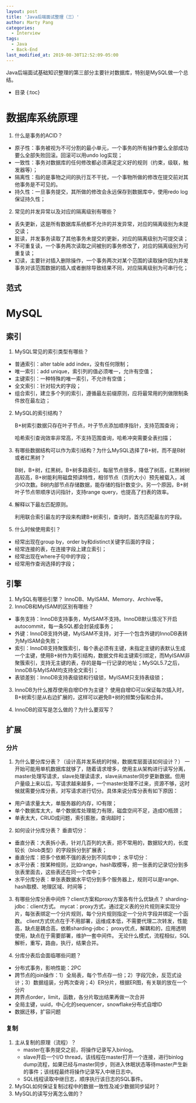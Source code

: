 ```yaml
---
layout: post
title: 'Java后端面试整理（三）'
author: Marty Pang
categories: 
  - Interview
tags: 
  - Java
  - Back-End
last_modified_at: 2019-08-30T12:52:09-05:00
---
```


Java后端面试基础知识整理的第三部分主要针对数据库，特别是MySQL做一个总结。

* 目录
{:toc}


# 数据库系统原理

1. 什么是事务的ACID？
  - 原子性：事务被视为不可分割的最小单元，一个事务的所有操作要么全部成功要么全部失败回滚。回滚可以用undo log实现；
  - 一致性：事务对数据库的任何修改都必须满足定义好的规则（约束，级联，触发器等）；
  - 隔离性：指的是事物之间的执行互不干扰，一个事物所做的修改在提交前对其他事务是不可见的。
  - 持久性：一旦事务提交，其所做的修改会永远保存到数据库中，使用redo log保证持久性；

2. 常见的并发异常以及对应的隔离级别有哪些？
  - 丢失更新，这是所有数据库系统都不允许的并发异常，对应的隔离级别为未提交读；
  - 脏读，并发事务读取了其他事务未提交的更新，对应的隔离级别为可提交读；
  - 不可重复读，一个事务两次读取之间被别的事务修改了，对应的隔离级别为可重复读；
  - 幻读，主要针对插入删除操作，一个事务两次对某个范围的读取操作因为并发事务对该范围数据的插入或者删除导致结果不同，对应隔离级别为可串行化；

## 范式


# MySQL

## 索引

1. MySQL常见的索引类型有哪些？
  - 普通索引：alter table add index，没有任何限制；
  - 唯一索引：add unique，索引列的值必须唯一，允许有空值；
  - 主键索引：一种特殊的唯一索引，不允许有空值；
  - 全文索引：针对较大的字段；
  - 组合索引，建立多个列的索引，遵循最左前缀原则，应将最常用的列做限制条件放在最左边；

2. MySQL的索引结构？

   B+树索引数据只存在叶子节点，叶子节点添加顺序指针，支持范围查询；

   哈希索引查询效率非常高，不支持范围查询，哈希冲突需要全表扫描；

3. 有哪些数据结构可以作为索引结构？为什么MySQL选择了B+树，而不是B树或者红黑树？

   B树，B+树，红黑树。B+树多路索引，每层节点很多，降低了树高，红黑树树高较高，B+树能利用磁盘预读特性，相邻节点（页的大小）预先被载入，减少IO次数。B树内部节点存储数据，能存储的指针数变少。另一个原因，B+树叶子节点带顺序访问指针，支持range query，也提高了扫表的效率。

4. 解释以下最左匹配原则。

   利用联合索引最左的字段来构建B+树索引，查询时，首先匹配最左的字段。

5. 什么时候使用索引？
  - 经常出现在group by，order by和distinct关键字后面的字段；
  - 经常连接的表，在连接字段上建立索引；
  - 经常出现在where子句中的字段；
  - 经常用作查询选择的字段；



## 引擎

1. MySQL有哪些引擎？
  InnoDB、MyISAM、Memory、Archive等。
2. InnoDB和MyISAM的区别有哪些？
  - 事务支持：InnoDB支持事务，MyISAM不支持。InnoDB默认情况下开启autocommit，每一条SQL都会封装成事务；
  - 外键：InnoDB支持外键，MyISAM不支持，对于一个包含外键的InnoDB表转为MyISAM会失败；
  - 索引：InnoDB支持聚簇索引，每个表必须有主键，未指定主键的表默认生成一个主键，使用B+树作为索引结构，数据文件和主键索引绑定，而MyISAM非聚簇索引，支持无主键的表，存的是每一行记录的地址；MySQL5.7之后，InnoDB与MyISAM均支持全文索引；
  - 表锁差别：InnoDB支持表级锁和行级锁，MyISAM只支持表级锁；

3. InnoDB为什么推荐使用自增ID作为主键？
  使用自增ID可以保证每次插入时，B+树索引是从右边扩展的，这样可以避免B+树的频繁分裂和合并。

4. InnoDB的双写是怎么做的？为什么要双写？



## 扩展

### 分片

1. 为什么要分库分表？（设计高并发系统的时候，数据库层面该如何设计？）
  一开始可能用单机数据库就够了，随着请求增多，使用主从架构进行读写分离，master处理写请求，slave处理读请求，slave从master同步更新数据。但用户量级上来以后，写请求越来越多，一个master处理不过来，资源不够，这时候就需要分库分表，对写请求进行切分。具体来说分库分表有如下原因：
- 用户请求量太大，单服务器的内存，IO有限；
- 单个数据库太大，单个数据库处理能力有限，磁盘空间不足，造成IO瓶颈；
- 单表太大，CRUD成问题，索引膨胀，查询超时；

2. 如何设计分库分表？
  垂直切分：
- 垂直分表：大表拆小表，针对几百列的大表，把不常用的，数据较大的，长度较长（blob类型）的字段拆分到扩展表；
- 垂直分库：把多个依赖不强的表分到不同库中；
  水平切分：
- 水平分表：按某种规则，比如range，hash取模等，把一张表的记录切分到多张表里面去，这些表还在同一个库中；
- 水平分库分表：单张表数据水平切分到多个服务器上，规则可以是range、hash取模、地理区域、时间等；

3. 有哪些分库分表中间件？client方案和proxy方案各有什么优缺点？
  sharding-jdbc：client方式。
  mycat：proxy方式，通过定义表的分片规则来实现分片，每张表绑定一个分片规则，每个分片规则指定一个分片字段并绑定一个函数。
  client方式优点在于不用部署，运维成本低，不需要代理二次转发，性能高，缺点是耦合高，依赖sharding-jdbc；
  proxy优点，解耦和的，应用透明使用，缺点在于需要部署，维护一套中间件。
  无论什么模式，流程相似，SQL解析，重写，路由，执行，结果合并。

4. 分库分表后会面临哪些问题？
- 分布式事务，影响性能：2PC
- 跨节点的join操作：1）全局表，每个节点存一份；2）字段冗余，反范式设计；3）数据组装，分两次查询；4）ER分片，根据ER图，有关联的放在一个分片
- 跨界点order，limit，函数，各分片取出结果再做一次合并
- 全局主键，uuid，中心化的sequencer，snowflake分布式自增ID
- 数据迁移，扩容问题

### 复制

1. 主从复制的原理（流程）？
   - master在事务提交之前，将操作记录写入binlog。
   - slave开启一个I/O thread，该线程在master打开一个连接，进行binlog dump流程，如果已经与master同步，则进入休眠状态等待master产生新的事件；该线程最终将操作记录写入中继日志中。
   - SQL线程读取中继日志，顺序执行该日志的SQL事件。
2. MySQL如何保证复制过程中的数据一致性及减少数据同步延时？
3. MySQL的读写分离怎么做的？

